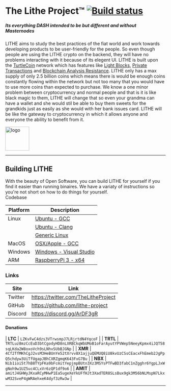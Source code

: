 
# The Lithe Project™ [![Build status](https://ci.appveyor.com/api/projects/status/wyrlv56t71apinth?svg=true)](https://ci.appveyor.com/project/Lithe-Project/lithe) 
##### Its everything DASH intended to be but different and without Masternodes

LITHE aims to study the best practices of the fiat world and work towards developing products to be user-friendly for the people. So even though people are using the LITHE crypto on the backend, they will have no problems interacting with it because of its elegent UI. LITHE is built upon the [TurtleCoin](https://github.com/turtlecoin/turtlecoin) network which has features like [Light Blocks](https://blog.turtlecoin.lol/archives/the-quest-for-lightning-block-propagation/), [Private Transactions](https://cryptonote.org/inside#unlinkable-transaction) and [Blockchain Analysis Resistance](https://cryptonote.org/inside#blockchain-analysis-resistance). LITHE only has a max supply of only 2.5 billion coins which means there is would be enough coins constantly flowing within the network but not too many that you would have to use more coins than expected to purchase. We know a one minor problem between cryptocurrency and normal people and that is it is like black magic to them, LITHE will change that so even your grandma can have a wallet and she would stil be able to buy them sweets for the grandkids just as easily as she would with her bank issues card. LITHE will be like the gateway to cryptocurrency in which it allows anyone and everyone the ability to benefit from it. 

<img src="https://github.com/Lithe-Project/resources/blob/master/images/lithe-logo.png" alt="logo" width="75"/>

***

## Building LITHE

With the beauty of Open Software, you can build LITHE for yourself if you find it easier than running binaires. We have a variaty of instructions so you're not short on how to do things for yourself.  
Codebase

| Platform | Description | 
|----------|-------------|
| Linux    | [Ubuntu - GCC](https://github.com/Lithe-Project/Lithe/wiki/Build-Instructions#ubuntu-using-gcc) |
|          | [Ubuntu - Clang](https://github.com/Lithe-Project/Lithe/wiki/Build-Instructions#ubuntu-using-clang) |
|          | [Generic Linux](https://github.com/Lithe-Project/Lithe/wiki/Build-Instructions#generic-linux) |
| MacOS    | [OSX/Apple - GCC](https://github.com/Lithe-Project/Lithe/wiki/Build-Instructions#osxapple-using-gcc) |
| Windows  | [Windows - Visual Studio](https://github.com/Lithe-Project/Lithe/wiki/Build-Instructions#windows) |
| ARM      | [RaspberryPi 3 - x64](https://github.com/Lithe-Project/Lithe/wiki/Build-Instructions#raspberry-pi-3-b-aarch64arm64) |

### Links

| Site    | Link |
|---------|------|
| Twitter | https://twitter.com/TheLitheProject |
| GitHub  | https://github.com/lithe-project |
| Discord | https://discord.gg/ArDF3gR |

#### Donations

| **LTC** | `LZKvFwC4dzs3VTrwsmpJ7LRjrtdN4YqcoF` |
| **TRTL** | `TRTLuz8mzCcEuD3btCgodyHD8nLXRBCkqWbUMoB1oFarAyutYPVWep5NeeyKpmx4iJQT58sqLKda2W8oxoVch9sLNhvSUbBJGNp` |
| **XMR** | `4Cf2TfMKhCgJ2vsM3HeBUnYe52tXrvv8X1ajjuQEMUQ8iU8kvUzCSsCEacxFhEmeb2JgPpQ5chdyw3UiTfUgapJBhCXRZgmqK643FxG7Bu` |
| **NBX** | `Nib1ioi5t7hB8TYpFKa9bFcmitYepjmpBUtn3Xz3MSYsPTFwBD3fabC1nZgghr6YgpLJxWgNoh9w1UZ5uc4CLxVr6zQP1df9o6` |
| **AMIT** | `amitJ4GHWyJKxaRCyMHwP1Ea5ugeXeYkUFfHJt3XadTER8SLsBux9gk3M56bNLMspN7LkxwM32SveP4gWRAehxeK4dyf3zRw3w` |

***

